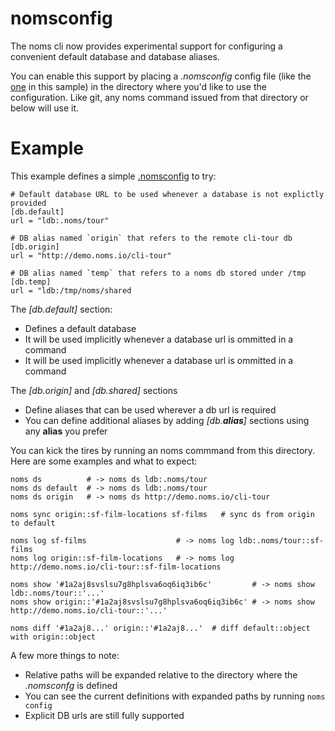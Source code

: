 # nomsconfig

The noms cli now provides experimental support for configuring a convenient default database and database aliases.

You can enable this support by placing a *.nomsconfig* config file (like the [one](.nomsconfig) in this sample) in the directory where you'd like to use the configuration. Like git, any noms command issued from that directory or below will use it.

# Example

This example defines a simple [.nomsconfig](.nomsconfig) to try:

```
# Default database URL to be used whenever a database is not explictly provided
[db.default]
url = "ldb:.noms/tour"

# DB alias named `origin` that refers to the remote cli-tour db 
[db.origin]
url = "http://demo.noms.io/cli-tour"

# DB alias named `temp` that refers to a noms db stored under /tmp
[db.temp]
url = "ldb:/tmp/noms/shared

```

The *[db.default]* section:

 - Defines a default database
 - It will be used implicitly whenever a database url is ommitted in a command
 - It will be used implicitly whenever a database url is ommitted in a command

The *[db.origin]* and *[db.shared]* sections

 - Define aliases that can be used wherever a db url is required
 - You can define additional aliases by adding *[db.**alias**]* sections using any **alias** you prefer

You can kick the tires by running an noms commmand from this directory. Here are some examples and what to expect:

```
noms ds          # -> noms ds ldb:.noms/tour
noms ds default  # -> noms ds ldb:.noms/tour
noms ds origin   # -> noms ds http://demo.noms.io/cli-tour

noms sync origin::sf-film-locations sf-films   # sync ds from origin to default

noms log sf-films                    # -> noms log ldb:.noms/tour::sf-films
noms log origin::sf-film-locations   # -> noms log http://demo.noms.io/cli-tour::sf-film-locations

noms show '#1a2aj8svslsu7g8hplsva6oq6iq3ib6c'         # -> noms show ldb:.noms/tour::'...'
noms show origin::'#1a2aj8svslsu7g8hplsva6oq6iq3ib6c' # -> noms show http://demo.noms.io/cli-tour::'...'

noms diff '#1a2aj8...' origin::'#1a2aj8...'  # diff default::object with origin::object

``` 

A few more things to note:

 - Relative paths will be expanded relative to the directory where the *.nomsconfg* is defined
 - You can see the current definitions with expanded paths by running `noms config`
 - Explicit DB urls are still fully supported